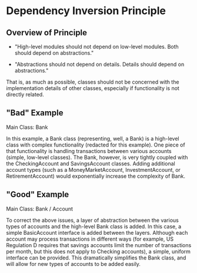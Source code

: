 # Dependency Inversion Principle

## Overview of Principle

* "High-level modules should not depend on low-level modules. Both should depend on abstractions."

* "Abstractions should not depend on details. Details should depend on abstractions."

That is, as much as possible, classes should not be concerned with the implementation details of other classes, especially if functionality is not directly related.

## "Bad" Example
Main Class: Bank

In this example, a Bank class (representing, well, a Bank) is a high-level class with complex functionality (redacted for this example). One piece of that functionality is handling transactions between various accounts (simple, low-level classes). The Bank, however, is very tightly coupled with the CheckingAccount and SavingsAccount classes. Adding additional account types (such as a MoneyMarketAccount, InvestmentAccount, or RetirementAccount) would exponentially increase the complexity of Bank.

## "Good" Example
Main Class: Bank / Account

To correct the above issues, a layer of abstraction between the various types of accounts and the high-level Bank class is added. In this case, a simple BasicAccount interface is added between the layers. Although each account may process transactions in different ways (for example, US Regulation D requires that savings accounts limit the number of transactions per month, but this does not apply to Checking accounts), a simple, uniform interface can be provided. This dramatically simplifies the Bank class, and will allow for new types of accounts to be added easily. 
